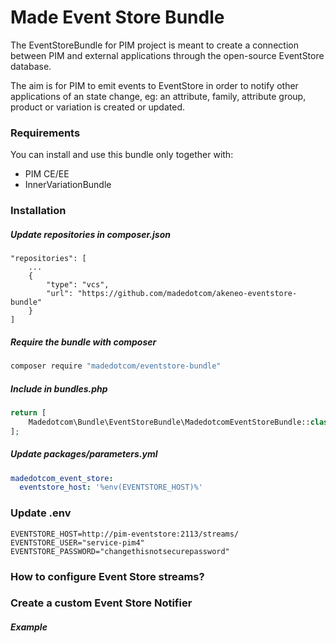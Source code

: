 Made Event Store Bundle
===========================
The EventStoreBundle for PIM project is meant to create a connection between PIM and external applications through the 
open-source EventStore database.

The aim is for PIM to emit events to EventStore in order to notify other applications of an state change, eg: an attribute, family, attribute group, product or variation 
is created or updated.

### Requirements
You can install and use this bundle only together with:
  - PIM CE/EE
  - InnerVariationBundle
 
### Installation

##### Update repositories in composer.json
```
"repositories": [
    ...
    {
        "type": "vcs",
        "url": "https://github.com/madedotcom/akeneo-eventstore-bundle"
    }
]
```

##### Require the bundle with composer
```bash
composer require "madedotcom/eventstore-bundle"
```

##### Include in bundles.php
```php
return [ 
    Madedotcom\Bundle\EventStoreBundle\MadedotcomEventStoreBundle::class => ['all' => true], 
];
```

##### Update packages/parameters.yml
```yml
madedotcom_event_store:
  eventstore_host: '%env(EVENTSTORE_HOST)%'
```

### Update .env

```dotenv
EVENTSTORE_HOST=http://pim-eventstore:2113/streams/
EVENTSTORE_USER="service-pim4"
EVENTSTORE_PASSWORD="changethisnotsecurepassword"
```

### How to configure Event Store streams?

### Create a custom Event Store Notifier

##### Example
